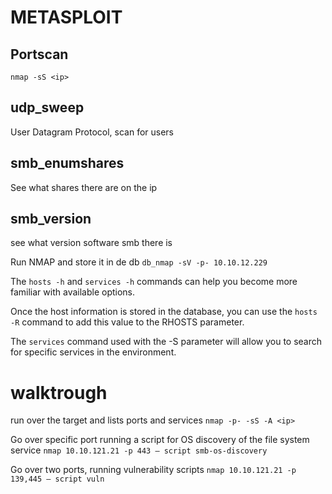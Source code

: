 # METASPLOIT 

## Portscan
`nmap -sS <ip>`

## udp_sweep
User Datagram Protocol, scan for users 

## smb_enumshares
See what shares there are on the ip

## smb_version
see what version software smb there is 


Run NMAP and store it in de db
`db_nmap -sV -p- 10.10.12.229`


The `hosts -h` and `services -h` commands can help you become more familiar with available options. 

Once the host information is stored in the database, you can use the `hosts -R` command to add this value to the RHOSTS parameter.

The `services` command used with the -S parameter will allow you to search for specific services in the environment. 


# walktrough
run over the target and lists ports and services 
`nmap -p- -sS -A <ip>`  

Go over specific port running a script for OS discovery of the file system service
`nmap 10.10.121.21 -p 443 — script smb-os-discovery`

Go over two ports, running vulnerability scripts 
`nmap 10.10.121.21 -p 139,445 — script vuln`





